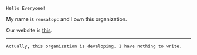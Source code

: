 `Hello Everyone!`

My name is `rensatopc` and I own this organization.

Our website is [this](https://uecyukkuriproject.github.io).

---

`Actually, this organization is developing. I have nothing to write.`

